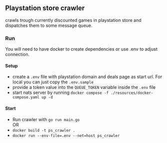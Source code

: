 ## Playstation store crawler
crawls trough currently discounted games in playstation store and dispatches them to some message queue.

### Run
You will need to have docker to create dependencies or use .env to adjust connection.

#### Setup
- create a `.env` file with playstation domain and deals page as start url. For local you can just copy the `.env.sample`
- provide a token value into the `QUEUE_TOKEN` variable inside the `.env` file
- start nats server by running `docker compose -f ./resources/docker-compose.yaml up -d`
#### Start
- Run crawler with `go run main.go`
<br> OR <br>
- `docker build -t ps_crawler .`
- `docker run --env-file=.env --net=host ps_crawler`